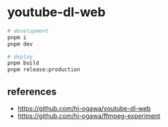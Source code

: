 # youtube-dl-web

```sh
# development
pnpm i
pnpm dev

# deploy
pnpm build
pnpm release:production
```

## references

- https://github.com/hi-ogawa/youtube-dl-web
- https://github.com/hi-ogawa/ffmpeg-experiment
